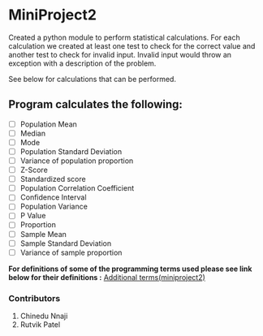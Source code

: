 # **MiniProject2**
Created a python module to perform statistical calculations. For each calculation we created at least one test to check for the correct value and another test to check for invalid input.  Invalid input would throw an exception with a description of the problem.

See below for calculations that can be performed.

## **Program calculates the following:**
- [ ] Population Mean
- [ ] Median
- [ ] Mode
- [ ] Population Standard Deviation
- [ ] Variance of population proportion
- [ ] Z-Score
- [ ] Standardized score
- [ ] Population Correlation Coefficient
- [ ] Confidence Interval
- [ ] Population Variance
- [ ] P Value
- [ ] Proportion
- [ ] Sample Mean
- [ ] Sample Standard Deviation
- [ ] Variance of sample proportion

**For definitions of some of the programming terms used please see link below for their definitions  :** [Additional terms(miniproject2)](https://github.com/rutvik2611/miniproject1/blob/master/Additional%20terms(miniproject2).md)


### Contributors
1. Chinedu Nnaji
2. Rutvik Patel

